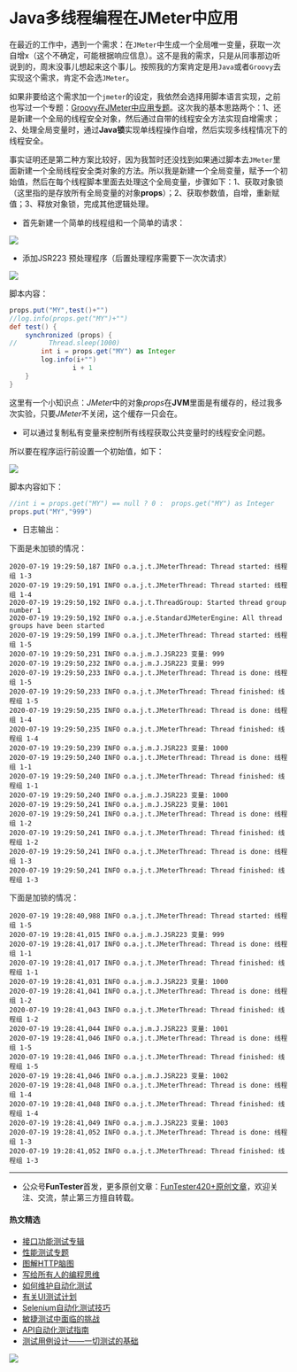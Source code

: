 # Java多线程编程在JMeter中应用

在最近的工作中，遇到一个需求：在`JMeter`中生成一个全局唯一变量，获取一次自增x（这个不确定，可能根据响应信息）。这不是我的需求，只是从同事那边听说到的，周末没事儿想起来这个事儿。按照我的方案肯定是用`Java`或者`Groovy`去实现这个需求，肯定不会选`JMeter`。

如果非要给这个需求加一个`jmeter`的设定，我依然会选择用脚本语言实现，之前也写过一个专题：[Groovy在JMeter中应用专题](https://mp.weixin.qq.com/s/KcxPUDWl7MLQemFRoIV92A)。这次我的基本思路两个：1、还是新建一个全局的线程安全对象，然后通过自带的线程安全方法实现自增需求；2、处理全局变量时，通过**Java锁**实现单线程操作自增，然后实现多线程情况下的线程安全。

事实证明还是第二种方案比较好，因为我暂时还没找到如果通过脚本去`JMeter`里面新建一个全局线程安全类对象的方法。所以我是新建一个全局变量，赋予一个初始值，然后在每个线程脚本里面去处理这个全局变量，步骤如下：1、获取对象锁（这里指的是存放所有全局变量的对象**props**）；2、获取参数值，自增，重新赋值；3、释放对象锁，完成其他逻辑处理。

* 首先新建一个简单的线程组和一个简单的请求：

![](http://pic.automancloud.com/1583240306684.jpg)

* 添加JSR223 预处理程序（后置处理程序需要下一次次请求）

![](http://pic.automancloud.com/QQ20200303-210125.png)

脚本内容：


```Groovy
props.put("MY",test()+"")
//log.info(props.get("MY")+"")
def test() {
    synchronized (props) {
//        Thread.sleep(1000)
		int i = props.get("MY") as Integer
        log.info(i+"")
                i + 1
    }
}
```

这里有一个小知识点：*JMeter*中的对象*props*在**JVM**里面是有缓存的，经过我多次实验，只要*JMeter*不关闭，这个缓存一只会在。

* 可以通过复制私有变量来控制所有线程获取公共变量时的线程安全问题。


所以要在程序运行前设置一个初始值，如下：

![](http://pic.automancloud.com/WX20200719-104034x.png)

脚本内容如下：

```Groovy
//int i = props.get("MY") == null ? 0 :  props.get("MY") as Integer
props.put("MY","999")
```

* 日志输出：

下面是未加锁的情况：

```shell
2020-07-19 19:29:50,187 INFO o.a.j.t.JMeterThread: Thread started: 线程组 1-3
2020-07-19 19:29:50,191 INFO o.a.j.t.JMeterThread: Thread started: 线程组 1-4
2020-07-19 19:29:50,192 INFO o.a.j.t.ThreadGroup: Started thread group number 1
2020-07-19 19:29:50,192 INFO o.a.j.e.StandardJMeterEngine: All thread groups have been started
2020-07-19 19:29:50,199 INFO o.a.j.t.JMeterThread: Thread started: 线程组 1-5
2020-07-19 19:29:50,231 INFO o.a.j.m.J.JSR223 变量: 999
2020-07-19 19:29:50,232 INFO o.a.j.m.J.JSR223 变量: 999
2020-07-19 19:29:50,233 INFO o.a.j.t.JMeterThread: Thread is done: 线程组 1-5
2020-07-19 19:29:50,233 INFO o.a.j.t.JMeterThread: Thread finished: 线程组 1-5
2020-07-19 19:29:50,235 INFO o.a.j.t.JMeterThread: Thread is done: 线程组 1-4
2020-07-19 19:29:50,235 INFO o.a.j.t.JMeterThread: Thread finished: 线程组 1-4
2020-07-19 19:29:50,239 INFO o.a.j.m.J.JSR223 变量: 1000
2020-07-19 19:29:50,240 INFO o.a.j.t.JMeterThread: Thread is done: 线程组 1-1
2020-07-19 19:29:50,240 INFO o.a.j.t.JMeterThread: Thread finished: 线程组 1-1
2020-07-19 19:29:50,240 INFO o.a.j.m.J.JSR223 变量: 1000
2020-07-19 19:29:50,241 INFO o.a.j.m.J.JSR223 变量: 1001
2020-07-19 19:29:50,241 INFO o.a.j.t.JMeterThread: Thread is done: 线程组 1-2
2020-07-19 19:29:50,241 INFO o.a.j.t.JMeterThread: Thread finished: 线程组 1-2
2020-07-19 19:29:50,241 INFO o.a.j.t.JMeterThread: Thread is done: 线程组 1-3
2020-07-19 19:29:50,241 INFO o.a.j.t.JMeterThread: Thread finished: 线程组 1-3
```

下面是加锁的情况：


```shell
2020-07-19 19:28:40,988 INFO o.a.j.t.JMeterThread: Thread started: 线程组 1-5
2020-07-19 19:28:41,015 INFO o.a.j.m.J.JSR223 变量: 999
2020-07-19 19:28:41,017 INFO o.a.j.t.JMeterThread: Thread is done: 线程组 1-1
2020-07-19 19:28:41,017 INFO o.a.j.t.JMeterThread: Thread finished: 线程组 1-1
2020-07-19 19:28:41,031 INFO o.a.j.m.J.JSR223 变量: 1000
2020-07-19 19:28:41,041 INFO o.a.j.t.JMeterThread: Thread is done: 线程组 1-2
2020-07-19 19:28:41,043 INFO o.a.j.t.JMeterThread: Thread finished: 线程组 1-2
2020-07-19 19:28:41,044 INFO o.a.j.m.J.JSR223 变量: 1001
2020-07-19 19:28:41,046 INFO o.a.j.t.JMeterThread: Thread is done: 线程组 1-5
2020-07-19 19:28:41,046 INFO o.a.j.t.JMeterThread: Thread finished: 线程组 1-5
2020-07-19 19:28:41,046 INFO o.a.j.m.J.JSR223 变量: 1002
2020-07-19 19:28:41,048 INFO o.a.j.t.JMeterThread: Thread is done: 线程组 1-4
2020-07-19 19:28:41,048 INFO o.a.j.t.JMeterThread: Thread finished: 线程组 1-4
2020-07-19 19:28:41,049 INFO o.a.j.m.J.JSR223 变量: 1003
2020-07-19 19:28:41,052 INFO o.a.j.t.JMeterThread: Thread is done: 线程组 1-3
2020-07-19 19:28:41,052 INFO o.a.j.t.JMeterThread: Thread finished: 线程组 1-3
```


--- 
* 公众号**FunTester**首发，更多原创文章：[FunTester420+原创文章](https://mp.weixin.qq.com/s/s7ZmCNBYy3j-71JFbtgneg)，欢迎关注、交流，禁止第三方擅自转载。

#### 热文精选

- [接口功能测试专辑](https://mp.weixin.qq.com/mp/appmsgalbum?action=getalbum&album_id=1321895538945638401&__biz=MzU4MTE2NDEyMQ==#wechat_redirect)
- [性能测试专题](https://mp.weixin.qq.com/mp/appmsgalbum?action=getalbum&album_id=1319027448301961218&__biz=MzU4MTE2NDEyMQ==#wechat_redirect)
- [图解HTTP脑图](https://mp.weixin.qq.com/s/100Vm8FVEuXs0x6rDGTipw)
- [写给所有人的编程思维](https://mp.weixin.qq.com/s/Oj33UCnYfbUgzsBzEm2GPQ)
- [如何维护自动化测试](https://mp.weixin.qq.com/s/4eh4AN_MiatMSkoCMtY3UA)
- [有关UI测试计划](https://mp.weixin.qq.com/s/D0fMXwJF754a7Mr5ARY5tQ)
- [Selenium自动化测试技巧](https://mp.weixin.qq.com/s/EzrpFaBSVITO2Y2UvYvw0w)
- [敏捷测试中面临的挑战](https://mp.weixin.qq.com/s/vmsW56r1J7jWXHSZdcwbPg)
- [API自动化测试指南](https://mp.weixin.qq.com/s/uy_Vn_ZVUEu3YAI1gW2T_A)
- [测试用例设计——一切测试的基础](https://mp.weixin.qq.com/s/0_ubnlhp2jk-jxHxJ95E9g)

![](https://mmbiz.qpic.cn/mmbiz_png/13eN86FKXzCcsLRmf6VicSKFPfvMT8p7eg7iaBGgPxmbNxHsBcOic2rcw1TCvS1PTGC6WkRFXA7yoqr2bVlrEQqlA/640?wx_fmt=png&tp=webp&wxfrom=5&wx_lazy=1&wx_co=1)